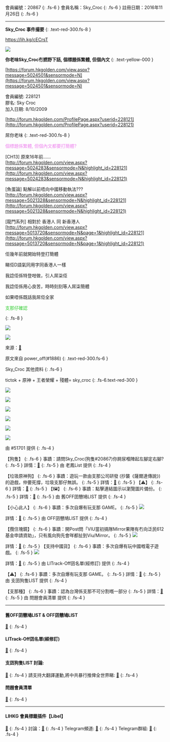 會員編號：20867
{: .fs-6 }
會員名稱：Sky_Croc
{: .fs-6 }
註冊日期：2016年11月26日
{: .fs-6 }

---

<div class="code-example" markdown="1">

**Sky_Croc 事件撮要**
{: .text-red-300.fs-8 }

https://lih.kg/cECrsT

![](https://img.eservice-hk.net/upload/2018/05/06/001942_a79460cd1138de92ec127b087ddeaca6.png)

**你老味Sky_Croc冇撚野下話, 個標題係繁體, 但個內文**
{: .text-yellow-000 }

[https://forum.hkgolden.com/view.aspx?message=5024501&sensormode=N](https://forum.hkgolden.com/view.aspx?message=5024501&sensormode=N)

<div class="code-example" markdown="1">

會員編號: 228121<br>膠名: Sky Croc<br>加入日期: 8/10/2009

[http://forum.hkgolden.com/ProfilePage.aspx?userid=228121](http://forum.hkgolden.com/ProfilePage.aspx?userid=228121)

屌你老味
{: .text-red-300.fs-8 }

<p style="color:violet">個標題係繁體, 但個內文都要打簡體?</p>


[CH13] 原來16年前……<br> [http://forum.hkgolden.com/view.aspx?message=5024283&sensormode=N&highlight_id=228121](http://forum.hkgolden.com/view.aspx?message=5024283&sensormode=N&highlight_id=228121)

[魚蛋論] 點解以前唔向中國移動執法???<br> [http://forum.hkgolden.com/view.aspx?message=5021328&sensormode=N&highlight_id=228121](http://forum.hkgolden.com/view.aspx?message=5021328&sensormode=N&highlight_id=228121)

[龍門系列] 相對於 香港人 同 新香港人<br> [http://forum.hkgolden.com/view.aspx?message=5013720&sensormode=N&page=1&highlight_id=228121](http://forum.hkgolden.com/view.aspx?message=5013720&sensormode=N&page=1&highlight_id=228121)

</div>
<div class="code-example" markdown="1">

佢幾年前就開始特登打簡體

睇佢D語氣同用字同香港人一樣

我諗佢係特登咁做，引人屌柒佢

我諗佢係用心良苦，時時刻刻等人屌柒簡體

如果唔係既話我屌佢全家

</div>
<p style="color:limegreen">支那仔確認</p>
{: .fs-8 }

![](https://na.cx/i/d160RA6.png)


![](https://na.cx/i/ZUWNsQ6.png)

來源：[🔗](https://lihkg.com/thread/2227728/page/1?post=3)

原文來自 power_off(#1886)
{: .text-red-300.fs-6 }

</div>
<div class="code-example" markdown="1">

Sky_Croc 其他資料
{: .fs-6 }

tictok + 原神 + 王者榮耀 + 殘體= sky_croc
{: .fs-6.text-red-300 }

![](https://na.cx/i/Y0aXm9y.jpg)

![](https://na.cx/i/bNKX6Bf.jpg)

![](https://na.cx/i/J7yRrBf.jpg)

![](https://na.cx/i/RF8mOPB.jpg)

![](https://na.cx/i/8TxOSz5.jpg)

![](https://na.cx/i/9gz461i.jpg)

由 #51701 提供
{: .fs-4 }

</div>
<div class="code-example" markdown="1">

【狗隻】
{: .fs-6 }
事蹟：請問Sky_Croc(狗隻#20867)你屙尿嗰陣起左腳定右腳?
{: .fs-5 }
詳情：[🔗](https://lih.kg/2227728)
{: .fs-5 }
由 老鳳List 提供
{: .fs-4 }

</div>
<div class="code-example" markdown="1">

【垃圾原神狗】
{: .fs-6 }
事蹟：遊玩一款由支那公司研發 (抄襲《薩爾達傳說》) 的遊戲，仲要死撐，垃圾支那仔無誤。
{: .fs-5 }
詳情：[🔗](https://lih.kg/qQmbhmX)
{: .fs-5 }
【⚠️】
{: .fs-6 }
詳情：[🔗](https://lih.kg/qQmbioX)
{: .fs-5 }
【🖼️】
{: .fs-6 }
事蹟：點擊連結圖示以瀏覽圖片備份。
{: .fs-5 }
詳情：[🔗](https://filedn.eu/l9Hq1YKLkJ4m0VSXcdcfUaJ/LIHKG_on99/on9_son_2020/20867)
{: .fs-5 }
由 舊OFF囝戇鳩LIST 提供
{: .fs-4 }

</div>
<div class="code-example" markdown="1">

【小心此人】
{: .fs-6 }
事蹟：多次自爆有玩支那 GAME。
{: .fs-5 }
![](https://filedn.eu/l9Hq1YKLkJ4m0VSXcdcfUaJ/LIHKG_on99/on9_jai/20867/20867.1_.png)


詳情：[🔗](https://lih.kg/2368221)
{: .fs-5 }
由 OFF囝戇鳩LIST 提供
{: .fs-4 }

</div>
<div class="code-example" markdown="1">

【攬住塊鏡】
{: .fs-6 }
事蹟：開Post問「VIU當初搞隊Mirror果陣有冇向泛民612基金申請資助」，只有風向狗先會咩都扯到Viu/Mirror。
{: .fs-5 }
![](https://na.cx/i/r0rLZY4.png)


詳情：[🔗](https://lih.kg/2672415)
{: .fs-5 }
【支持中國貨】
{: .fs-6 }
事蹟：多次自爆有玩中國嘅電子遊戲。
{: .fs-5 }
![](https://filedn.eu/l9Hq1YKLkJ4m0VSXcdcfUaJ/LIHKG_on99/on9_jai/20867/20867.1_.png)


詳情：[🔗](https://lih.kg/2368221)
{: .fs-5 }
由 LITrack-Off囝名單(經修訂) 提供
{: .fs-4 }

</div>
<div class="code-example" markdown="1">

【⚠️】
{: .fs-6 }
事蹟：多次自爆有玩支那 GAME。
{: .fs-5 }
詳情：[🔗](https://lih.kg/2368221)
{: .fs-5 }
由 支囝狗隻LIST 提供
{: .fs-4 }

</div>
<div class="code-example" markdown="1">

【支那種】
{: .fs-6 }
事蹟：認為台灣係支那不可分割嘅一部分
{: .fs-5 }
詳情：[🔗](https://lih.kg/2901575)
{: .fs-5 }
由 問題會員清單 提供
{: .fs-4 }

</div>

---

#### 舊OFF囝戇鳩LIST & OFF囝戇鳩LIST 
[🔗](https://bit.ly/lihkg_on9_list)
{: .fs-4 }
#### LITrack-Off囝名單(經修訂)
[🔗](http://tiny.cc/LITrack_GS)
{: .fs-4 }
#### 支囝狗隻LIST 討論: 
[🔗](https://lih.kg/2908480)
{: .fs-4 }
請支持大翻譯運動,將中共暴行推俾全世界睇: [🔗](https://twitter.com/tgtm_official)
{: .fs-4 }
#### 問題會員清單
[🔗](https://github.com/V4KFDgEw8T/rccnmlhnzv)
{: .fs-4 }

---

#### LIHKG 會員標籤插件【Libel】
[🔗](https://kitce.github.io/libel)
{: .fs-4 }
討論：[🔗](https://lih.kg/2841778)
{: .fs-4 }
Telegram頻道: [🔗](https://t.me/LibelOfficialChannel)
{: .fs-4 }
Telegram群組: [🔗](https://t.me/LibelOfficialGroup)
{: .fs-4 }
